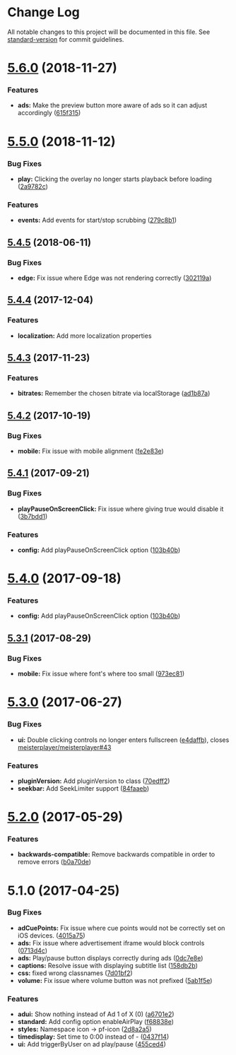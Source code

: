 # Change Log

All notable changes to this project will be documented in this file. See [standard-version](https://github.com/conventional-changelog/standard-version) for commit guidelines.

<a name="5.6.0"></a>
# [5.6.0](https://github.com/meisterplayer/ui-standardui/compare/v5.5.0...v5.6.0) (2018-11-27)


### Features

* **ads:** Make the preview button more aware of ads so it can adjust accordingly ([615f315](https://github.com/meisterplayer/ui-standardui/commit/615f315))



<a name="5.5.0"></a>
# [5.5.0](https://github.com/meisterplayer/ui-standardui/compare/v5.4.5...v5.5.0) (2018-11-12)


### Bug Fixes

* **play:** Clicking the overlay no longer starts playback before loading ([2a9782c](https://github.com/meisterplayer/ui-standardui/commit/2a9782c))


### Features

* **events:** Add events for start/stop scrubbing ([279c8b1](https://github.com/meisterplayer/ui-standardui/commit/279c8b1))



<a name="5.4.5"></a>
## [5.4.5](https://github.com/meisterplayer/ui-standardui/compare/v5.4.4...v5.4.5) (2018-06-11)


### Bug Fixes

* **edge:** Fix issue where Edge was not rendering correctly ([302119a](https://github.com/meisterplayer/ui-standardui/commit/302119a))



<a name="5.4.4"></a>
## [5.4.4](https://github.com/meisterplayer/ui-standardui/compare/v5.4.3...v5.4.4) (2017-12-04)

### Features
* **localization:** Add more localization properties


<a name="5.4.3"></a>
## [5.4.3](https://github.com/meisterplayer/ui-standardui/compare/v5.4.2...v5.4.3) (2017-11-23)


### Features

* **bitrates:** Remember the chosen bitrate via localStorage ([ad1b87a](https://github.com/meisterplayer/ui-standardui/commit/ad1b87a))



<a name="5.4.2"></a>
## [5.4.2](https://github.com/meisterplayer/ui-standardui/compare/v5.4.1...v5.4.2) (2017-10-19)


### Bug Fixes

* **mobile:** Fix issue with mobile alignment ([fe2e83e](https://github.com/meisterplayer/ui-standardui/commit/fe2e83e))



<a name="5.4.1"></a>
## [5.4.1](https://github.com/meisterplayer/ui-standardui/compare/v5.3.1...v5.4.1) (2017-09-21)


### Bug Fixes

* **playPauseOnScreenClick:** Fix issue where giving true would disable it ([3b7bdd1](https://github.com/meisterplayer/ui-standardui/commit/3b7bdd1))


### Features

* **config:** Add playPauseOnScreenClick option ([103b40b](https://github.com/meisterplayer/ui-standardui/commit/103b40b))



<a name="5.4.0"></a>
# [5.4.0](https://github.com/meisterplayer/ui-standardui/compare/v5.3.1...v5.4.0) (2017-09-18)


### Features

* **config:** Add playPauseOnScreenClick option ([103b40b](https://github.com/meisterplayer/ui-standardui/commit/103b40b))



<a name="5.3.1"></a>
## [5.3.1](https://github.com/meisterplayer/ui-standardui/compare/v5.3.0...v5.3.1) (2017-08-29)


### Bug Fixes

* **mobile:** Fix issue where font's where too small ([973ec81](https://github.com/meisterplayer/ui-standardui/commit/973ec81))



<a name="5.3.0"></a>
# [5.3.0](https://github.com/meisterplayer/ui-standardui/compare/v5.2.0...v5.3.0) (2017-06-27)


### Bug Fixes

* **ui:** Double clicking controls no longer enters fullscreen ([e4daffb](https://github.com/meisterplayer/ui-standardui/commit/e4daffb)), closes [meisterplayer/meisterplayer#43](https://github.com/meisterplayer/meisterplayer/issues/43)


### Features

* **pluginVersion:** Add pluginVersion to class ([70edff2](https://github.com/meisterplayer/ui-standardui/commit/70edff2))
* **seekbar:** Add SeekLimiter support ([84faaeb](https://github.com/meisterplayer/ui-standardui/commit/84faaeb))



<a name="5.2.0"></a>
# [5.2.0](https://github.com/meisterplayer/ui-standardui/compare/v5.1.0...v5.2.0) (2017-05-29)


### Features

* **backwards-compatible:** Remove backwards compatible in order to remove errors ([b0a70de](https://github.com/meisterplayer/ui-standardui/commit/b0a70de))



<a name="5.1.0"></a>
# 5.1.0 (2017-04-25)


### Bug Fixes

* **adCuePoints:** Fix issue where cue points would not be correctly set on iOS devices. ([4015a75](https://github.com/meisterplayer/ui-standardui/commit/4015a75))
* **ads:** Fix issue where advertisement iframe would block controls ([0713d4c](https://github.com/meisterplayer/ui-standardui/commit/0713d4c))
* **ads:** Play/pause button displays correctly during ads ([0dc7e8e](https://github.com/meisterplayer/ui-standardui/commit/0dc7e8e))
* **captions:** Resolve issue with displaying subtitle list ([158db2b](https://github.com/meisterplayer/ui-standardui/commit/158db2b))
* **css:** fixed wrong classnames ([7d01bf2](https://github.com/meisterplayer/ui-standardui/commit/7d01bf2))
* **volume:** Fix issue where volume button was not prefixed ([5ab1f5e](https://github.com/meisterplayer/ui-standardui/commit/5ab1f5e))


### Features

* **adui:** Show nothing instead of Ad 1 of X (0) ([a6701e2](https://github.com/meisterplayer/ui-standardui/commit/a6701e2))
* **standard:** Add config option enableAirPlay ([f68838e](https://github.com/meisterplayer/ui-standardui/commit/f68838e))
* **styles:** Namespace icon -> pf-icon ([2d8a2a5](https://github.com/meisterplayer/ui-standardui/commit/2d8a2a5))
* **timedisplay:** Set time to 0:00 instead of - ([0437f14](https://github.com/meisterplayer/ui-standardui/commit/0437f14))
* **ui:** Add triggerByUser on ad play/pause ([455ced4](https://github.com/meisterplayer/ui-standardui/commit/455ced4))
